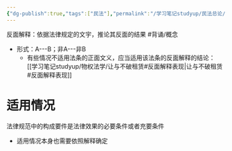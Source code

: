 ```yaml
---
{"dg-publish":true,"tags":["民法"],"permalink":"/学习笔记studyup/民法总论/反面解释/","dgPassFrontmatter":true,"created":"2024-07-16T10:04:53.886+08:00","updated":"2024-10-31T10:18:27.192+08:00"}
---
```


反面解释：依据法律规定的文宇，推论其反面的结果 #背诵/概念 
- 形式：A---B；非A---非B
	- 有些情况不适用法条的正面文义，应当适用该法条的反面解释的结论：[[学习笔记studyup/物权法学/让与不破租赁#反面解释表现\|让与不破租赁#反面解释表现]]
# 适用情况
法律规范中的构成要件是法律效果的必要条件或者充要条件
- 适用情况本身也需要依照解释确定